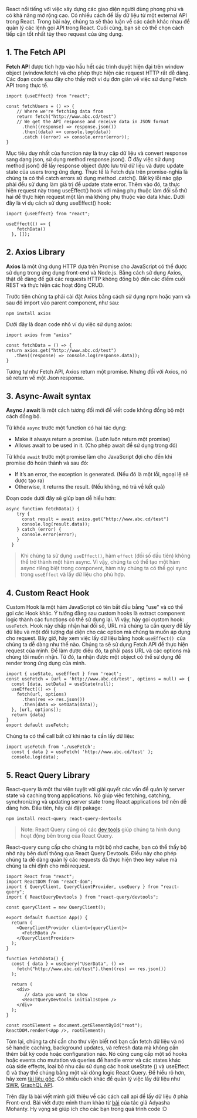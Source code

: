 React nổi tiếng với việc xây dựng các giao diện người dùng phong phú và có khả năng mở rộng cao. Có nhiều cách để lấy dữ liệu từ một external API trong React. Trong bài này, chúng ta sẽ thảo luận về các cách khác nhau để quản lý các lệnh gọi API trong React. Cuối cùng, bạn sẽ có thể chọn cách tiếp cận tốt nhất tùy theo request của ứng dụng.

## 1. The Fetch API

**Fetch AP**I được tích hợp vào hầu hết các trình duyệt hiện đại trên window object (window.fetch) và cho phép thực hiện các request HTTP rất dễ dàng.
Các đoạn code sau đây cho thấy một ví dụ đơn giản về việc sử dụng Fetch API trong thực tế.

```
import {useEffect} from "react";

const fetchUsers = () => {
    // Where we're fetching data from
    return fetch("http://www.abc.cd/test")
    // We get the API response and receive data in JSON format
      .then((response) => response.json())
      .then((data) => console.log(data))
      .catch ((error) => console.error(error));
}
```

Mục tiêu duy nhất của function này là truy cập dữ liệu và convert response sang dạng json, sử dụng method response.json(). Ở đây việc sử dụng method json() để lấy response object được lưu trữ dữ liệu và được update state của users trong ứng dụng.
Thực tế là Fetch dựa trên promise-nghĩa là chúng ta có thể catch errors sử dụng method .catch(). Bất kỳ lỗi nào gặp phải đều sử dụng làm giá trị để update state error. 
Thêm vào đó, ta thực hiện request này trong useEffect() hook với mảng phụ thuộc làm đối số thứ hai để thực hiện request một lần mà không phụ thuộc vào data khác. Dưới đây là ví dụ cách sử dụng useEffect() hook:

```
import {useEffect} from "react";

useEffect(() => {
    fetchData()
  }, []);
```

## 2. Axios Library

**Axios** là một ứng dụng HTTP dựa trên Promise cho JavaScript có thể được sử dụng trong ứng dụng front-end và Node.js.
Bằng cách sử dụng Axios, thật dễ dàng để gửi các requests HTTP không đồng bộ đến các điểm cuối REST và thực hiện các hoạt động CRUD.

Trước tiên chúng ta phải cài đặt Axios bằng cách sử dụng npm hoặc yarn và sau đó import vào parent component, như sau:

```
npm install axios
```

Dưới đây là đoạn code nhỏ ví dụ việc sử dụng axios:

```
import axios from "axios"

const fetchData = () => {
return axios.get("http://www.abc.cd/test")
   .then((response) => console.log(response.data));
}
```

Tương tự như Fetch API, Axios return một promise. Nhưng đối với Axios, nó sẽ return về một Json response.

## 3. Async-Await syntax

**Async / await** là một cách tương đối mới để viết code không đồng bộ một cách đồng bộ.

Từ khóa `async` trước một function có hai tác dụng:
* Make it always return a promise. (Luôn luôn return một promise)
* Allows await to be used in it. (Cho phép await để sử dụng trong đó)

Từ khóa `await` trước một promise làm cho JavaScript đợi cho đến khi promise đó hoàn thành và sau đó:
* If it’s an error, the exception is generated. (Nếu đó là một lỗi, ngoại lệ sẽ được tạo ra)
* Otherwise, it returns the result. (Nếu không, nó trả về kết quả)

Đoạn code dưới đây sẽ giúp bạn dễ hiểu hơn:

```
async function fetchData() {
    try {
      const result = await axios.get("http://www.abc.cd/test")
      console.log(result.data));
    } catch (error) {
      console.error(error);
    }
  }
```

> Khi chúng ta sử dụng `useEffect()`, hàm `effect` (đối số đầu tiên) không thể trở thành một hàm async. Vì vậy, chúng ta có thể tạo một hàm async riêng biệt trong component, hàm này chúng ta có thể gọi sync trong `useEffect` và lấy dữ liệu cho phù hợp.

## 4. Custom React Hook

Custom Hook là một hàm JavaScript có tên bắt đầu bằng "use" và có thể gọi các Hook khác. Ý tưởng đằng sau custom hooks là extract component logic thành các functions có thể sử dụng lại.
Vì vậy, hãy gọi custom hook: `useFetch`. Hook này chấp nhận hai đối số, URL mà chúng ta cần query để lấy dữ liệu và một đối tượng đại diện cho các option mà chúng ta muốn áp dụng cho request.
Bây giờ, hãy xem việc lấy dữ liệu bằng hook `useEffect() `của chúng ta dễ dàng như thế nào. Chúng ta sẽ sử dụng Fetch API để thực hiện request của mình. Để làm được điều đó, ta phải pass URL và các options mà chúng tôi muốn nhận. Từ đó, ta nhận được một object có thể sử dụng để render trong ứng dụng của mình.

```
import { useState, useEffect } from 'react';
const useFetch = (url = 'http://www.abc.cd/test', options = null) => {
  const [data, setData] = useState(null);
  useEffect(() => {
    fetch(url, options)
      .then(res => res.json())
      .then(data => setData(data));
  }, [url, options]);
  return {data}
}
export default useFetch;
```

Chúng ta có thể call bất cứ khi nào ta cần lấy dữ liệu:

```
import useFetch from './useFetch';
  const { data } = useFetch( 'http://www.abc.cd/test' );
  console.log(data);
```

## 5. React Query Library

React-query là một thư viện tuyệt vời giải quyết các vấn đề quản lý server state và caching trong applications. Nó giúp việc fetching, catching, synchronizing và updating server state trong React applications trở nên dễ dàng hơn.
Đầu tiên, hãy cài đặt pakage:

```
npm install react-query react-query-devtools
```

> Note: React Query cũng có các [dev tools](https://react-query.tanstack.com/devtools) giúp chúng ta hình dung hoạt động bên trong của React Query.

React-query cung cấp cho chúng ta một bộ nhớ cache, bạn có thể thấy bộ nhớ này bên dưới thông qua React Query Devtools. Điều này cho phép chúng ta dễ dàng quản lý các requests đã thực hiện theo key value mà chúng ta chỉ định cho mỗi request.

```
import React from "react";
import ReactDOM from "react-dom";
import { QueryClient, QueryClientProvider, useQuery } from "react-query";
import { ReactQueryDevtools } from "react-query/devtools";

const queryClient = new QueryClient();

export default function App() {
  return (
    <QueryClientProvider client={queryClient}>
      <FetchData />
    </QueryClientProvider>
  );
}

function FetchData() {
  const { data } = useQuery("UserData", () =>
    fetch("http://www.abc.cd/test").then((res) => res.json())
  );

  return (
    <div>
       // data you want to show
      <ReactQueryDevtools initialIsOpen />
    </div>
  );
}

const rootElement = document.getElementById("root");
ReactDOM.render(<App />, rootElement);
```

Tóm lại, chúng ta chỉ cần cho thư viện biết nơi bạn cần fetch dữ liệu và nó sẽ handle caching, background updates, và refresh data mà không cần thêm bất kỳ code hoặc configuration nào.
Nó cũng cung cấp một số hooks hoặc events cho mutation và queries để handle error và các states khác của side effects, loại bỏ nhu cầu sử dụng các hook useState () và useEffect () và thay thế chúng bằng một vài dòng logic React Query.
Để hiểu rõ hơn, hãy xem [tài liệu gốc](https://react-query.tanstack.com/quick-start).
Có nhiều cách khác để quản lý việc lấy dữ liệu như [SWR](https://swr.vercel.app/), [GraphQL API](https://graphql.org/).

Trên đây là bài viết mình giới thiệu về các cách call api để lấy dữ liệu ở phía Front-end. Bài viết được mình tham khảo từ [bài](https://dev.to/adyasha8105/how-to-manage-api-calls-in-react-11a8) của tác giả Adyasha Mohanty. Hy  vọng sẽ giúp ích cho các bạn trong quá trình code :D